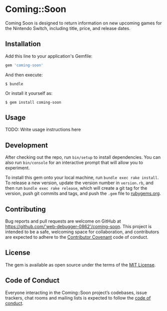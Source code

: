 # Coming::Soon

Coming Soon is designed to return information on new upcoming games for the Nintendo Switch, including title, price, and release dates.


## Installation

Add this line to your application's Gemfile:

```ruby
gem 'coming-soon'
```

And then execute:

    $ bundle

Or install it yourself as:

    $ gem install coming-soon

## Usage

TODO: Write usage instructions here

## Development

After checking out the repo, run `bin/setup` to install dependencies. You can also run `bin/console` for an interactive prompt that will allow you to experiment.

To install this gem onto your local machine, run `bundle exec rake install`. To release a new version, update the version number in `version.rb`, and then run `bundle exec rake release`, which will create a git tag for the version, push git commits and tags, and push the `.gem` file to [rubygems.org](https://rubygems.org).

## Contributing

Bug reports and pull requests are welcome on GitHub at https://github.com/'web-debugger-0862'/coming-soon. This project is intended to be a safe, welcoming space for collaboration, and contributors are expected to adhere to the [Contributor Covenant](http://contributor-covenant.org) code of conduct.

## License

The gem is available as open source under the terms of the [MIT License](https://opensource.org/licenses/MIT).

## Code of Conduct

Everyone interacting in the Coming::Soon project’s codebases, issue trackers, chat rooms and mailing lists is expected to follow the [code of conduct](https://github.com/'web-debugger-0862'/coming-soon/blob/master/CODE_OF_CONDUCT.md).
